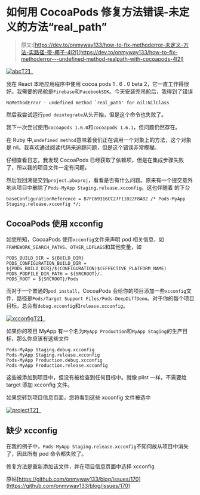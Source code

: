 # 如何用 CocoaPods 修复方法错误-未定义的方法“real_path”

> 原文:[https://dev.to/onmyway133/how-to-fix-methoderror-未定义-方法-实路径-带-椰子-4l2l](https://dev.to/onmyway133/how-to-fix-methoderror---undefined-method-realpath-with-cocoapods-4l2l)

[![abc](../Images/4e39631f5acd8ecc0510d4ed42365828.png)T2】](https://res.cloudinary.com/practicaldev/image/fetch/s--XAnj_DFr--/c_limit%2Cf_auto%2Cfl_progressive%2Cq_auto%2Cw_880/https://user-images.githubusercontent.com/2284279/53346190-d3622880-3916-11e9-9028-ad0a6a37b277.jpg)

我在 React 本地应用程序中使用 cocoa pods 1 . 6 . 0 beta 2，它一直工作得很好。我需要的吊舱是`Firebase`和`FacebookSDK`。今天安装完吊舱后，我得到了错误

```
NoMethodError - undefined method `real_path' for nil:NilClass 
```

然后我尝试运行`pod deintegrate`从头开始，但是这个命令也失败了。

我下一次尝试使用`cocoapods 1.6.0`和`cocoapods 1.6.1`，但问题仍然存在。

在 Ruby 中,`undefined method`意味着我们正在调用一个对象上的方法，这个对象是 nil。我喜欢通过阅读代码来追踪问题，但是这个错误非常模糊。

仔细查看日志，我发现 CocoaPods 已经获取了依赖项，但是在集成步骤失败了，所以我的项目文件一定有问题。

然后我回溯提交到`project.pbxproj`，看看是否有什么问题。原来有一个提交意外地从项目中删除了`Pods-MyApp Staging.release.xcconfig`。这也伴随着
的下台

```
baseConfigurationReference = B7FC69316CC27F11022F8A82 /* Pods-MyApp Staging.release.xcconfig */; 
```

## [](#cocoapods-uses-xcconfig)CocoaPods 使用 xcconfig

如您所知，CocoaPods 使用`xcconfig`文件来声明 pod 相关信息，如`FRAMEWORK_SEARCH_PATHS`、`OTHER_LDFLAGS`和其他变量，如

```
PODS_BUILD_DIR = ${BUILD_DIR}
PODS_CONFIGURATION_BUILD_DIR = ${PODS_BUILD_DIR}/$(CONFIGURATION)$(EFFECTIVE_PLATFORM_NAME)
PODS_PODFILE_DIR_PATH = ${SRCROOT}/.
PODS_ROOT = ${SRCROOT}/Pods 
```

而对于一个普通的`pod install`，CocoaPods 会给你的项目添加一些`xcconfig`文件，路径是`Pods/Target Support Files/Pods-DeepDiffDemo`。对于你的每个项目目标，总会有`debug.xcconfig`和`release.xcconfig`。

[![xcconfig](../Images/389ee2b3fd6102fc9e4c833bb805c67a.png)T2】](https://res.cloudinary.com/practicaldev/image/fetch/s--Vl72h1Ul--/c_limit%2Cf_auto%2Cfl_progressive%2Cq_auto%2Cw_880/https://user-images.githubusercontent.com/2284279/53345363-0dcac600-3915-11e9-975f-e6a7207912d0.png)

如果你的项目 MyApp 有一个名为`MyApp Production`和`MyApp Staging`的生产目标，那么你应该有这些文件

```
Pods-MyApp Staging.debug.xcconfig
Pods-MyApp Staging.release.xcconfig
Pods-MyApp Production.debug.xcconfig
Pods-MyApp Production.release.xcconfig 
```

这些被添加到项目中，但没有被检查到任何目标中。就像 plist 一样，不需要给 target 添加 xcconfig 文件。

如果您转到项目信息页面，您将看到这些 xcconfig 文件被选中

[![project](../Images/4e64caa7f920f4a84af89506b64923b3.png)T2】](https://res.cloudinary.com/practicaldev/image/fetch/s--xDieM4AS--/c_limit%2Cf_auto%2Cfl_progressive%2Cq_auto%2Cw_880/https://user-images.githubusercontent.com/2284279/53345592-93e70c80-3915-11e9-9826-3d1b9f30b900.png)

## [](#missing-xcconfig)缺少 xcconfig

在我的例子中，`Pods-MyApp Staging.release.xcconfig`不知何故从项目中消失了，因此所有 pod 命令都失败了。

修复方法是重新添加该文件，并在项目信息页面中选择 xcconfig

原帖[https://github.com/onmyway133/blog/issues/170](https://github.com/onmyway133/blog/issues/170)